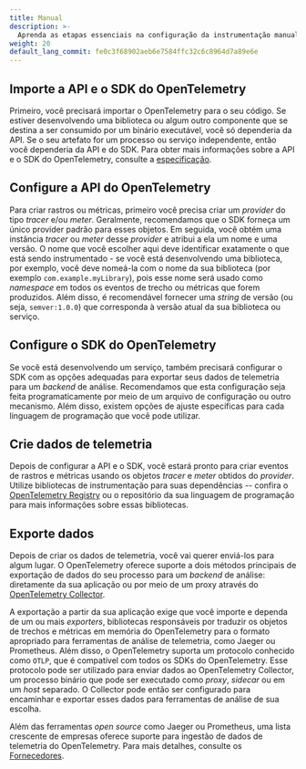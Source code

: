 ```yaml
---
title: Manual
description: >-
  Aprenda as etapas essenciais na configuração da instrumentação manual
weight: 20
default_lang_commit: fe0c3f68902aeb6e7584ffc32c6c8964d7a89e6e
---
```


## Importe a API e o SDK do OpenTelemetry

Primeiro, você precisará importar o OpenTelemetry para o seu código. Se estiver
desenvolvendo uma biblioteca ou algum outro componente que se destina a ser
consumido por um binário executável, você só dependeria da API. Se o seu
artefato for um processo ou serviço independente, então você dependeria da API e
do SDK. Para obter mais informações sobre a API e o SDK do OpenTelemetry,
consulte a [especificação](/docs/specs/otel/).

## Configure a API do OpenTelemetry

Para criar rastros ou métricas, primeiro você precisa criar um _provider_ do
tipo _tracer_ e/ou _meter_. Geralmente, recomendamos que o SDK forneça um único
provider padrão para esses objetos. Em seguida, você obtém uma instância
_tracer_ ou _meter_ desse _provider_ e atribui a ela um nome e uma versão. O
nome que você escolher aqui deve identificar exatamente o que está sendo
instrumentado - se você está desenvolvendo uma biblioteca, por exemplo, você
deve nomeá-la com o nome da sua biblioteca (por exemplo
`com.example.myLibrary`), pois esse nome será usado como _namespace_ em todos os
eventos de trecho ou métricas que forem produzidos. Além disso, é recomendável
fornecer uma _string_ de versão (ou seja, `semver:1.0.0`) que corresponda à
versão atual da sua biblioteca ou serviço.

## Configure o SDK do OpenTelemetry

Se você está desenvolvendo um serviço, também precisará configurar o SDK com as
opções adequadas para exportar seus dados de telemetria para um _backend_ de
análise. Recomendamos que esta configuração seja feita programaticamente por
meio de um arquivo de configuração ou outro mecanismo. Além disso, existem
opções de ajuste específicas para cada linguagem de programação que você pode
utilizar.

## Crie dados de telemetria

Depois de configurar a API e o SDK, você estará pronto para criar eventos de
rastros e métricas usando os objetos _tracer_ e _meter_ obtidos do _provider_.
Utilize bibliotecas de instrumentação para suas dependências -- confira o
[OpenTelemetry Registry](/ecosystem/registry/) ou o repositório da sua linguagem
de programação para mais informações sobre essas bibliotecas.

## Exporte dados

Depois de criar os dados de telemetria, você vai querer enviá-los para algum
lugar. O OpenTelemetry oferece suporte a dois métodos principais de exportação
de dados do seu processo para um _backend_ de análise: diretamente da sua
aplicação ou por meio de um proxy através do
[OpenTelemetry Collector](/docs/collector).

A exportação a partir da sua aplicação exige que você importe e dependa de um ou
mais _exporters_, bibliotecas responsáveis por traduzir os objetos de trechos e
métricas em memória do OpenTelemetry para o formato apropriado para ferramentas
de análise de telemetria, como Jaeger ou Prometheus. Além disso, o OpenTelemetry
suporta um protocolo conhecido como `OTLP`, que é compatível com todos os SDKs
do OpenTelemetry. Esse protocolo pode ser utilizado para enviar dados ao
OpenTelemetry Collector, um processo binário que pode ser executado como
_proxy_, _sidecar_ ou em um _host_ separado. O Collector pode então ser
configurado para encaminhar e exportar esses dados para ferramentas de análise
de sua escolha.

Além das ferramentas _open source_ como Jaeger ou Prometheus, uma lista
crescente de empresas oferece suporte para ingestão de dados de telemetria do
OpenTelemetry. Para mais detalhes, consulte os
[Fornecedores](/ecosystem/vendors/).
